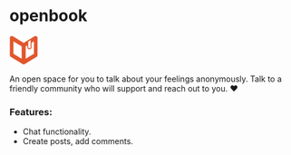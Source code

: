 # openbook
<img src="/public/images/openbook-logo.png" alt="openbook logo" width="50px" />

An open space for you to talk about your feelings anonymously.
Talk to a friendly community who will support and reach out to you. ❤


### Features:
* Chat functionality.
* Create posts, add comments.
